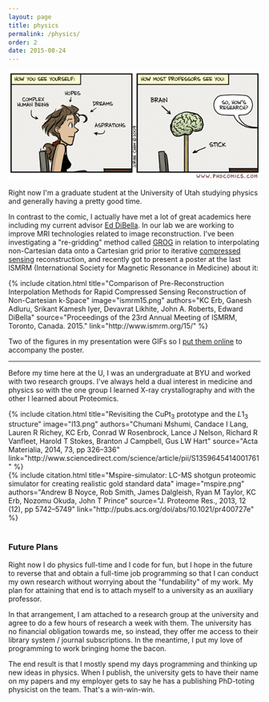 ```yaml
---
layout: page
title: physics
permalink: /physics/
order: 2
date: 2015-08-24
---
```



<img src="/images/brain.gif" alt="Brain; meet stick." class="img-responsive">


<p class="lead">
  Right now I'm a graduate student at the University of Utah studying physics and
  generally having a pretty good time.
</p>

 In contrast to the comic, I actually have met a lot of great academics here including my current
 advisor [Ed DiBella](http://medicine.utah.edu/faculty/mddetail.php?facultyID=u0030685). In our lab we are working to improve MRI technologies related to image reconstruction. I've been investigating a "re-gridding" method called [GROG](http://www.ncbi.nlm.nih.gov/pubmed/18383296) in relation to interpolating non-Cartesian data onto a Cartesian grid prior to iterative [compressed sensing](https://en.wikipedia.org/wiki/Compressed_sensing) reconstruction, and recently got to present a poster at the last ISMRM (International Society for Magnetic Resonance in Medicine) about it:


<div class="row">
  <div class="col-md-8 col-md-offset-2">
    {% include citation.html title="Comparison of Pre-Reconstruction Interpolation Methods for Rapid Compressed Sensing Reconstruction of Non-Cartesian k-Space" image="ismrm15.png" authors="KC Erb, Ganesh Adluru, Srikant Kamesh Iyer, Devavrat Likhite, John A. Roberts, Edward DiBella" source="Proceedings of the 23rd Annual Meeting of ISMRM, Toronto, Canada. 2015." link="http://www.ismrm.org/15/" %}
  </div>
</div>

Two of the figures in my presentation were GIFs so I [put them online](http://www.ucair.med.utah.edu/erb/) to accompany the poster.

***
<p class="vertical-space">
Before my time here at the U, I was an undergraduate at BYU and worked with two research groups. I've always held a dual interest in medicine and physics so with the one group I learned X-ray crystallography and with the other I learned about Proteomics.
</p>

<div class="row">
  <div class="col-md-6">
    {% include citation.html title="Revisiting the CuPt<sub>3</sub> prototype and the <i>L</i>1<sub>3</sub> structure" image="l13.png" authors="Chumani Mshumi, Candace I Lang, Lauren R Richey, KC Erb, Conrad W Rosenbrock, Lance J Nelson, Richard R Vanfleet, Harold T Stokes, Branton J Campbell, Gus LW Hart" source="Acta Materialia, 2014, 73, pp 326–336" link="http://www.sciencedirect.com/science/article/pii/S1359645414001761" %}
  </div>
  <div class="col-md-6">
    {% include citation.html title="Mspire-simulator: LC-MS shotgun proteomic simulator for creating realistic gold standard data" image="mspire.png" authors="Andrew B Noyce, Rob Smith, James Dalgleish, Ryan M Taylor, KC Erb, Nozomu Okuda, John T Prince" source="J. Proteome Res., 2013, 12 (12), pp 5742–5749" link="http://pubs.acs.org/doi/abs/10.1021/pr400727e" %}
  </div>  
</div>

<br>

### Future Plans

Right now I do physics full-time and I code for fun, but I hope in the future to reverse that and obtain a full-time job programming so that I can conduct my own research without worrying about the "fundability" of my work. My plan for attaining that end is to attach myself to a university as an auxiliary professor.

In that arrangement, I am attached to a research group at the university and agree to do a few hours of research a week with them. The university has no financial obligation towards me, so instead, they offer me access to their library system / journal subscriptions. In the meantime, I put my love of programming to work bringing home the bacon.

The end result is that I mostly spend my days programming and thinking up new ideas in physics. When I publish, the university gets to have their name on my papers and my employer gets to say he has a publishing PhD-toting physicist on the team. That's a win-win-win.
